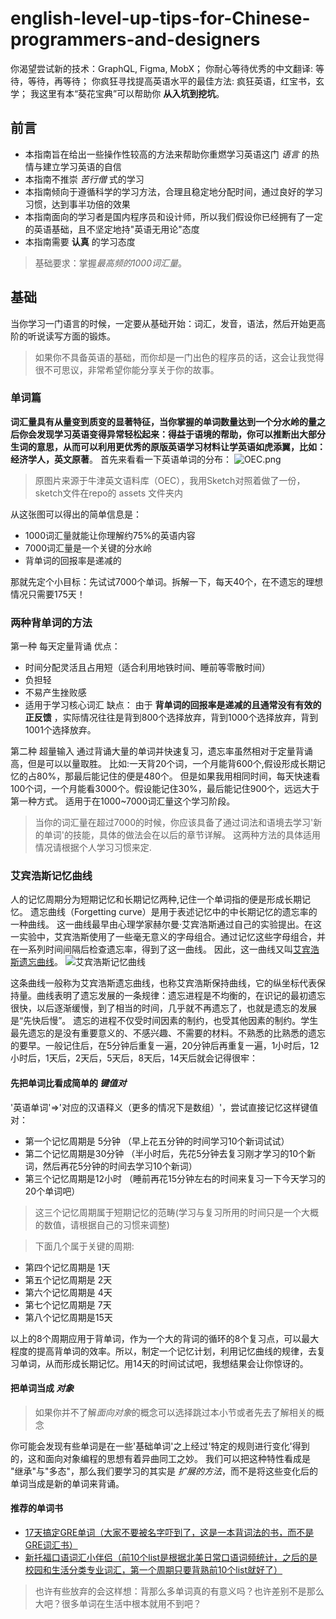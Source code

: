 # english-level-up-tips-for-Chinese-programmers-and-designers
你渴望尝试新的技术：GraphQL, Figma, MobX；
你耐心等待优秀的中文翻译: 等待，等待，再等待；
你疯狂寻找提高英语水平的最佳方法: 疯狂英语，红宝书，玄学；
我这里有本“葵花宝典”可以帮助你 **从入坑到挖坑**。

## 前言
- 本指南旨在给出一些操作性较高的方法来帮助你重燃学习英语这门 *语言* 的热情与建立学习英语的自信
- 本指南不推崇 *苦行僧* 式的学习
- 本指南倾向于遵循科学的学习方法，合理且稳定地分配时间，通过良好的学习习惯，达到事半功倍的效果
- 本指南面向的学习者是国内程序员和设计师，所以我们假设你已经拥有了一定的英语基础，且不坚定地持"英语无用论"态度
- 本指南需要 **认真** 的学习态度
>基础要求：掌握*最高频的1000词汇量*。

## 基础
当你学习一门语言的时候，一定要从基础开始：词汇，发音，语法，然后开始更高阶的听说读写方面的锻炼。
>如果你不具备英语的基础，而你却是一门出色的程序员的话，这会让我觉得很不可思议，非常希望你能分享关于你的故事。

### 单词篇
**词汇量具有从量变到质变的显著特征，当你掌握的单词数量达到一个分水岭的量之后你会发现学习英语变得异常轻松起来：得益于语境的帮助，你可以推断出大部分生词的意思，从而可以利用更优秀的原版英语学习材料让学英语如虎添翼，比如：经济学人，英文原著**。
首先来看看一下英语单词的分布：
![OEC.png](https://ooo.0o0.ooo/2017/05/31/592e2cdc1c98c.png)
>原图片来源于牛津英文语料库（OEC），我用Sketch对照着做了一份，sketch文件在repo的 assets 文件夹内

从这张图可以得出的简单信息是：
- 1000词汇量就能让你理解约75%的英语内容
- 7000词汇量是一个关键的分水岭
- 背单词的回报率是递减的

那就先定个小目标：先试试7000个单词。拆解一下，每天40个，在不遗忘的理想情况只需要175天！


    
### 两种背单词的方法
第一种 每天定量背诵
优点：
- 时间分配灵活且占用短（适合利用地铁时间、睡前等零散时间）
- 负担轻
- 不易产生挫败感
- 适用于学习核心词汇
缺点：
由于 **背单词的回报率是递减的且通常没有有效的正反馈** ，实际情况往往是背到800个选择放弃，背到1000个选择放弃，背到1001个选择放弃。

第二种 超量输入
通过背诵大量的单词并快速复习，遗忘率虽然相对于定量背诵高，但是可以以量取胜。
比如:一天背20个词，一个月能背600个,假设形成长期记忆的占80%，那最后能记住的便是480个。
但是如果我用相同时间，每天快速看100个词，一个月能看3000个。假设能记住30%，最后能记住900个，远远大于第一种方式。
适用于在1000~7000词汇量这个学习阶段。
>当你的词汇量在超过7000的时候，你应该具备了通过词法和语境去学习'新的单词'的技能，具体的做法会在以后的章节详解。
这两种方法的具体适用情况请根据个人学习习惯来定.

### 艾宾浩斯记忆曲线
人的记忆周期分为短期记忆和长期记忆两种,记住一个单词指的便是形成长期记忆。
遗忘曲线（Forgetting curve）是用于表述记忆中的中长期记忆的遗忘率的一种曲线。
这一曲线最早由心理学家赫尔曼·艾宾浩斯通过自己的实验提出。在这一实验中，艾宾浩斯使用了一些毫无意义的字母组合。通过记忆这些字母组合，并在一系列时间间隔后检查遗忘率，得到了这一曲线。
因此，这一曲线又叫[艾宾浩斯遗忘曲线](https://zh.wikipedia.org/wiki/%E9%81%97%E5%BF%98%E6%9B%B2%E7%BA%BF)。
![艾宾浩斯记忆曲线](https://upload.wikimedia.org/wikipedia/commons/4/4e/ForgettingCurve.svg)

这条曲线一般称为艾宾浩斯遗忘曲线，也称艾宾浩斯保持曲线，它的纵坐标代表保持量。曲线表明了遗忘发展的一条规律：遗忘进程是不均衡的，在识记的最初遗忘很快，以后逐渐缓慢，到了相当的时间，几乎就不再遗忘了，也就是遗忘的发展是“先快后慢”。
遗忘的进程不仅受时间因素的制约，也受其他因素的制约。学生最先遗忘的是没有重要意义的、不感兴趣、不需要的材料。不熟悉的比熟悉的遗忘的要早。一般记住后，在5分钟后重复一遍，20分钟后再重复一遍，1小时后，12小时后，1天后，2天后，5天后，8天后，14天后就会记得很牢：
#### 先把单词比看成简单的 *键值对*
'英语单词'=>'对应的汉语释义（更多的情况下是数组）'，尝试直接记忆这样键值对：
- 第一个记忆周期是 5分钟  （早上花五分钟的时间学习10个新词试试）
- 第二个记忆周期是30分钟  （半小时后，先花5分钟去复习刚才学习的10个新词，然后再花5分钟的时间去学习10个新词）
- 第三个记忆周期是12小时  （睡前再花15分钟左右的时间来复习一下今天学习的20个单词吧）
>这三个记忆周期属于短期记忆的范畴(学习与复习所用的时间只是一个大概的数值，请根据自己的习惯来调整)

>下面几个属于关键的周期:
- 第四个记忆周期是 1天
- 第五个记忆周期是 2天
- 第六个记忆周期是 4天
- 第七个记忆周期是 7天
- 第八个记忆周期是15天

以上的8个周期应用于背单词，作为一个大的背词的循环的8个复习点，可以最大程度的提高背单词的效率。所以，制定一个记忆计划，利用记忆曲线的规律，去复习单词，从而形成长期记忆。用14天的时间试试吧，我想结果会让你惊讶的。
#### 把单词当成 *对象*
>如果你并不了解*面向对象*的概念可以选择跳过本小节或者先去了解相关的概念

你可能会发现有些单词是在一些'基础单词'之上经过'特定的规则进行变化'得到的，这和面向对象编程的思想有着异曲同工之妙。
我们可以把这种特性看成是 "继承"与"多态"，那么我们要学习的其实是 *扩展的方法*，而不是将这些变化后的单词当成是新的单词来背诵。


#### 推荐的单词书
- [17天搞定GRE单词（大家不要被名字吓到了，这是一本背词法的书，而不是GRE词汇书）](https://book.douban.com/subject/1803504/)
- [新托福口语词汇小伴侣（前10个list是根据北美日常口语词频统计，之后的是校园和生活分类专业词汇，第一个周期只要背熟前10个list就好了）](https://book.douban.com/subject/2230244/)


>也许有些放弃的会这样想：背那么多单词真的有意义吗？也许差别不是那么大吧？很多单词在生活中根本就用不到吧？